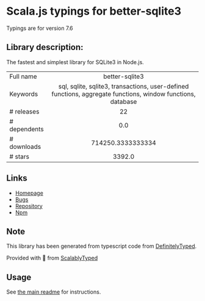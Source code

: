 
# Scala.js typings for better-sqlite3

Typings are for version 7.6

## Library description:
The fastest and simplest library for SQLite3 in Node.js.

|                    |                 |
| ------------------ | :-------------: |
| Full name          | better-sqlite3 |
| Keywords           | sql, sqlite, sqlite3, transactions, user-defined functions, aggregate functions, window functions, database |
| # releases         | 22 |
| # dependents       | 0.0 |
| # downloads        | 714250.3333333334 |
| # stars            | 3392.0 |

## Links
- [Homepage](http://github.com/WiseLibs/better-sqlite3)
- [Bugs](https://github.com/WiseLibs/better-sqlite3/issues)
- [Repository](https://github.com/WiseLibs/better-sqlite3)
- [Npm](https://www.npmjs.com/package/better-sqlite3)
    


## Note
This library has been generated from typescript code from [DefinitelyTyped](https://definitelytyped.org).

Provided with :purple_heart: from [ScalablyTyped](https://github.com/oyvindberg/ScalablyTyped)

## Usage
See [the main readme](../../readme.md) for instructions.


